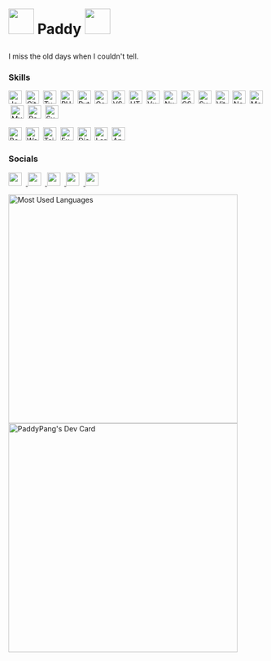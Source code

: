 # <p><img src="https://media.giphy.com/media/2tSjtWDKgkTX1abJf8/giphy.gif" width="50px"> Paddy <img src="https://media.giphy.com/media/2tSjtWDKgkTX1abJf8/giphy.gif" width="50px"></p>
I miss the old days when I couldn't tell. 


### Skills
<p align="left">
  <a href="https://developer.mozilla.org/en-US/docs/Web/JavaScript" target="_blank" rel="noreferrer"><img src="https://raw.githubusercontent.com/danielcranney/readme-generator/main/public/icons/skills/javascript-colored.svg" width="26" height="26" alt="JavaScript" /></a>
  &nbsp;<a href="https://git-scm.com/" target="_blank" rel="noreferrer"><img src="https://raw.githubusercontent.com/danielcranney/readme-generator/main/public/icons/skills/git-colored.svg" width="26" height="26" alt="Git" /></a>
  &nbsp;<a href="https://www.typescriptlang.org/" target="_blank" rel="noreferrer"><img src="https://raw.githubusercontent.com/danielcranney/readme-generator/main/public/icons/skills/typescript-colored.svg" width="26" height="26" alt="TypeScript" /></a>
  &nbsp;<a href="https://www.php.net/" target="_blank" rel="noreferrer"><img src="https://raw.githubusercontent.com/danielcranney/readme-generator/main/public/icons/skills/php-colored.svg" width="26" height="26" alt="PHP" /></a>
  &nbsp;<a href="https://www.python.org/" target="_blank" rel="noreferrer"><img src="https://raw.githubusercontent.com/danielcranney/readme-generator/main/public/icons/skills/python-colored.svg" width="26" height="26" alt="Python" /></a>
  &nbsp;<a href="https://go.dev/" target="_blank" rel="noreferrer"><img src="https://raw.githubusercontent.com/danielcranney/readme-generator/main/public/icons/skills/go-colored.svg" width="26" height="26" alt="Go" /></a>
  &nbsp;<a href="https://www.visualstudiocode.com" target="_blank" rel="noreferrer"><img src="https://raw.githubusercontent.com/danielcranney/readme-generator/main/public/icons/skills/visualstudiocode.svg" width="26" height="26" alt="VS Code" /></a>
  &nbsp;<a href="https://developer.mozilla.org/en-US/docs/Glossary/HTML5" target="_blank" rel="noreferrer"><img src="https://raw.githubusercontent.com/danielcranney/readme-generator/main/public/icons/skills/html5-colored.svg" width="26" height="26" alt="HTML5" /></a>
  &nbsp;<a href="https://vuejs.org/" target="_blank" rel="noreferrer"><img src="https://raw.githubusercontent.com/danielcranney/readme-generator/main/public/icons/skills/vuejs-colored.svg" width="26" height="26" alt="Vue" /></a>
  &nbsp;<a href="https://nuxtjs.org/" target="_blank" rel="noreferrer"><img src="https://raw.githubusercontent.com/danielcranney/readme-generator/main/public/icons/skills/nuxtjs-colored.svg" width="26" height="26" alt="Nuxtjs" /></a>
  &nbsp;<a href="https://www.w3.org/TR/CSS/#css" target="_blank" rel="noreferrer"><img src="https://raw.githubusercontent.com/danielcranney/readme-generator/main/public/icons/skills/css3-colored.svg" width="26" height="26" alt="CSS3" /></a>
  &nbsp;<a href="https://svelte.dev/" target="_blank" rel="noreferrer"><img src="https://raw.githubusercontent.com/danielcranney/readme-generator/main/public/icons/skills/svelte-colored.svg" width="26" height="26" alt="Svelte" /></a>
  &nbsp;<a href="https://vitejs.dev/" target="_blank" rel="noreferrer"><img src="https://raw.githubusercontent.com/danielcranney/readme-generator/main/public/icons/skills/vite-colored.svg" width="26" height="26" alt="Vite" /></a>
  &nbsp;<a href="https://nodejs.org/en/" target="_blank" rel="noreferrer"><img src="https://raw.githubusercontent.com/danielcranney/readme-generator/main/public/icons/skills/nodejs-colored.svg" width="26" height="26" alt="NodeJS" /></a>
  &nbsp;<a href="https://www.mongodb.com/" target="_blank" rel="noreferrer"><img src="https://raw.githubusercontent.com/danielcranney/readme-generator/main/public/icons/skills/mongodb-colored.svg" width="26" height="26" alt="MongoDB" /></a>
  &nbsp;<a href="https://www.mysql.com/" target="_blank" rel="noreferrer"><img src="https://raw.githubusercontent.com/danielcranney/readme-generator/main/public/icons/skills/mysql-colored.svg" width="26" height="26" alt="MySQL" /></a>
  &nbsp;<a href="https://render.com/" target="_blank" rel="noreferrer"><img src="https://raw.githubusercontent.com/danielcranney/readme-generator/main/public/icons/skills/render-colored.svg" width="26" height="26" alt="Render" /></a>
  &nbsp;<a href="https://supabase.io/" target="_blank" rel="noreferrer"><img src="https://raw.githubusercontent.com/danielcranney/readme-generator/main/public/icons/skills/supabase-colored.svg" width="26" height="26" alt="Supabase" /></a>
</p>
<p>
  <a href="https://getbootstrap.com/" target="_blank" rel="noreferrer"><img src="https://raw.githubusercontent.com/danielcranney/readme-generator/main/public/icons/skills/bootstrap-colored.svg" width="26" height="26" alt="Bootstrap" /></a>
  &nbsp;<a href="https://wordpress.com/" target="_blank" rel="noreferrer"><img src="https://raw.githubusercontent.com/danielcranney/readme-generator/main/public/icons/skills/wordpress-colored.svg" width="26" height="26" alt="Wordpress" /></a>
  &nbsp;<a href="https://tailwindcss.com/" target="_blank" rel="noreferrer"><img src="https://raw.githubusercontent.com/danielcranney/readme-generator/main/public/icons/skills/tailwindcss-colored.svg" width="26" height="26" alt="TailwindCSS" /></a>
  &nbsp;<a href="https://expressjs.com/" target="_blank" rel="noreferrer"><img src="https://raw.githubusercontent.com/danielcranney/readme-generator/main/public/icons/skills/express-colored-dark.svg" width="26" height="26" alt="Express" /></a>
  &nbsp;<a href="https://www.djangoproject.com/" target="_blank" rel="noreferrer"><img src="https://raw.githubusercontent.com/danielcranney/readme-generator/main/public/icons/skills/django-colored.svg" width="26" height="26" alt="Django" /></a>
  &nbsp;<a href="https://laravel.com/" target="_blank" rel="noreferrer"><img src="https://raw.githubusercontent.com/danielcranney/readme-generator/main/public/icons/skills/laravel-colored.svg" width="26" height="26" alt="Laravel" /></a>
  &nbsp;<a href="https://angular.io/" target="_blank" rel="noreferrer"><img src="https://raw.githubusercontent.com/danielcranney/readme-generator/main/public/icons/skills/angularjs-colored.svg" width="26" height="26" alt="Angular" /></a>
</p>

### Socials
<p align="left">
  <a href="https://github.com/PaddyPang" target="_blank" rel="noreferrer"><picture>
    <source media="(prefers-color-scheme: dark)" srcset="https://raw.githubusercontent.com/danielcranney/readme-generator/main/public/icons/socials/github-dark.svg" />
    <source media="(prefers-color-scheme: light)" srcset="https://raw.githubusercontent.com/danielcranney/readme-generator/main/public/icons/socials/github.svg" />
    <img src="https://raw.githubusercontent.com/danielcranney/readme-generator/main/public/icons/socials/github.svg" width="26" height="26" /></picture></a>
&nbsp;<a href="http://www.instagram.com/paddy.pang" target="_blank" rel="noreferrer"><picture>
    <source media="(prefers-color-scheme: dark)" srcset="https://raw.githubusercontent.com/danielcranney/readme-generator/main/public/icons/socials/instagram-dark.svg" />
    <source media="(prefers-color-scheme: light)" srcset="https://raw.githubusercontent.com/danielcranney/readme-generator/main/public/icons/socials/instagram.svg" />
    <img src="https://raw.githubusercontent.com/danielcranney/readme-generator/main/public/icons/socials/instagram.svg" width="26" height="26" /></picture></a>
&nbsp;<a href="https://www.linkedin.com/in/paddypang" target="_blank" rel="noreferrer"><picture>
  <source media="(prefers-color-scheme: dark)" srcset="https://raw.githubusercontent.com/danielcranney/readme-generator/main/public/icons/socials/linkedin-dark.svg" />
  <source media="(prefers-color-scheme: light)" srcset="https://raw.githubusercontent.com/danielcranney/readme-generator/main/public/icons/socials/linkedin.svg" />
  <img src="https://raw.githubusercontent.com/danielcranney/readme-generator/main/public/icons/socials/linkedin.svg" width="26" height="26" /></picture></a>
&nbsp;<a href="https://www.x.com/pbycjd4" target="_blank" rel="noreferrer"><picture>
    <source media="(prefers-color-scheme: dark)" srcset="https://raw.githubusercontent.com/danielcranney/readme-generator/main/public/icons/socials/twitter-dark.svg" />
    <source media="(prefers-color-scheme: light)" srcset="https://raw.githubusercontent.com/danielcranney/readme-generator/main/public/icons/socials/twitter.svg" />
    <img src="https://raw.githubusercontent.com/danielcranney/readme-generator/main/public/icons/socials/twitter.svg" width="26" height="26" /></picture></a>
&nbsp;<a href="https://www.threads.net/@paddy.pang" target="_blank" rel="noreferrer"><picture>
    <source media="(prefers-color-scheme: dark)" srcset="https://raw.githubusercontent.com/danielcranney/readme-generator/main/public/icons/socials/threads-dark.svg" />
    <source media="(prefers-color-scheme: light)" srcset="https://raw.githubusercontent.com/danielcranney/readme-generator/main/public/icons/socials/threads.svg" />
    <img src="https://raw.githubusercontent.com/danielcranney/readme-generator/main/public/icons/socials/threads.svg" width="26" height="26" /></picture></a>
</p>


<p align="left">
  <img width=450 alt="Most Used Languages" src="https://github-readme-stats.vercel.app/api/top-langs/?username=PaddyPang&layout=compact&theme=dark" />
  <a href="https://app.daily.dev/pyjyingjie"><img src="https://api.daily.dev/devcards/v2/bpDJs1Fn22G66fJVkXHjt.png?r=1b9&type=wide" width="450" alt="PaddyPang's Dev Card"/></a>
</p>
